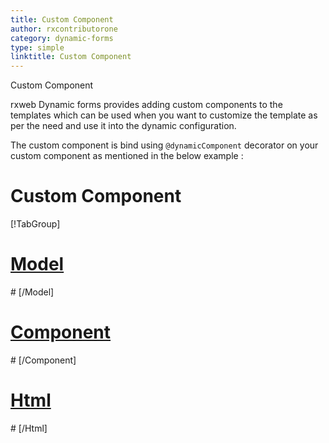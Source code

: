 ```yaml
---
title: Custom Component
author: rxcontributorone
category: dynamic-forms
type: simple
linktitle: Custom Component
---
```


<div class="title-bar top_title"><p>Custom Component</p></div> <div class="title-bar"><p>rxweb Dynamic forms provides adding custom components to the templates which can be used when you want to customize the template as per the need and use it into the dynamic configuration.</p></div>

The custom component is bind using `@dynamicComponent` decorator on your custom component as mentioned in the below example :

# Custom Component

<div component="app-tabs" key="complete"></div>

[!TabGroup]
# [Model](#tab\completemodel)
<div component="app-code" key="customcomponent-complete-model"></div> 
# [/Model]

# [Component](#tab\completecomponent)
<div component="app-code" key="customcomponent-complete-component"></div> 
# [/Component]

# [Html](#tab\completehtml)
<div component="app-code" key="customcomponent-complete-html"></div> 
# [/Html]

<div component="app-example-runner" ref-component="app-customcomponent-complete"></div>